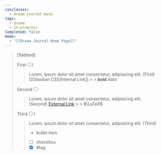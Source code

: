 ```yaml
---
cssclasses:
  - dream-journal-base
tags:
  - dream
  - in-progress
Completed: false
Home:
  - "[[Dream Journal Home Page]]"
---
```

> [!tabbed]
>
> <label>First<input type="radio" name="test" />l</label>
>
> > Lorem, ipsum dolor sit amet consectetur, adipisicing elit. (First)
> > [[Obsidian CSS|Internal Link]] > > **bold** _italic_
>
> <label>Second<input type="radio" name="test" /></label>
>
> > Lorem, ipsum dolor sit amet consectetur, adipisicing elit. (Second)
> > [External Link](https://google.com) > > $\LaTeX$
>
> <label>Third<input type="radio" name="test" />l</label>
>
> > Lorem, ipsum dolor sit amet consectetur, adipisicing elit. (Third)
> >
> > - bullet item
> > - [ ] checkbox
> > - [x] #tag